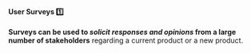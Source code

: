<link rel="stylesheet" href="{{baseUrl}}/css/textbook.css">

<div class="website-content">

<div id="title">

#### User Surveys :one:

</div>

<div id="body">

**Surveys can be used to _solicit responses and opinions_ from a large number of stakeholders** regarding a current product or a new product.

</div>

<div id="extras">
<div>

</div>
